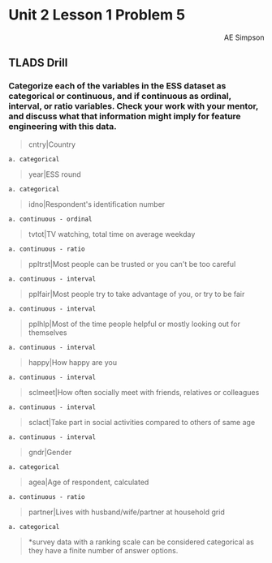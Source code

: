 # Unit 2 Lesson 1 Problem 5
<div style="text-align: right"> AE Simpson </div>


## TLADS Drill
### Categorize each of the variables in the ESS dataset as categorical or continuous, and if continuous as ordinal, interval, or ratio variables. Check your work with your mentor, and discuss what that information might imply for feature engineering with this data.

> cntry|Country 

	a. categorical


> year|ESS round 

	a. categorical


> idno|Respondent's identification number 

	a. continuous - ordinal


> tvtot|TV watching, total time on average weekday 

	a. continuous - ratio


> ppltrst|Most people can be trusted or you can't be too careful 

	a. continuous - interval


> pplfair|Most people try to take advantage of you, or try to be fair 
	
	a. continuous - interval


> pplhlp|Most of the time people helpful or mostly looking out for themselves 
	
	a. continuous - interval


> happy|How happy are you 
	
	a. continuous - interval


> sclmeet|How often socially meet with friends, relatives or colleagues 
	
	a. continuous - interval


> sclact|Take part in social activities compared to others of same age 
	
	a. continuous - interval


> gndr|Gender 
	
	a. categorical 


> agea|Age of respondent, calculated 
	
	a. continuous - ratio


> partner|Lives with husband/wife/partner at household grid 
	
	a. categorical


> *survey data with a ranking scale can be considered categorical as they have a finite number of answer options.
